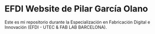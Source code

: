 # EFDI Website de Pilar García Olano

Este es mi repositorio durante la Especialización en Fabricación Digital e Innovación (EFDI - UTEC & FAB LAB BARCELONA).

